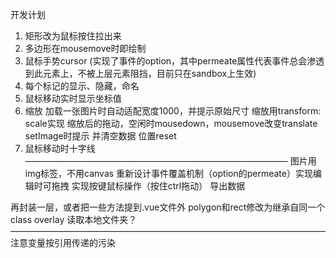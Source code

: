 开发计划

1. 矩形改为鼠标按住拉出来
2. 多边形在mousemove时即绘制
3. 鼠标手势cursor
  (实现了事件的option，其中permeate属性代表事件总会渗透到此元素上，不被上层元素阻挡，目前只在sandbox上生效)
4. 每个标记的显示、隐藏，命名
5. 鼠标移动实时显示坐标值
6. 缩放
  加载一张图片时自动适配宽度1000，并提示原始尺寸
  缩放用transform: scale实现
  缩放后的拖动，空闲时mousedown，mousemove改变translate
  setImage时提示
  并清空数据
  位置reset
7. 鼠标移动时十字线
——————————————————————————————
  图片用img标签，不用canvas
  重新设计事件覆盖机制（option的permeate）实现编辑时可拖拽
  实现按键鼠标操作（按住ctrl拖动）
  导出数据
  
  再封装一层，或者把一些方法提到.vue文件外
  polygon和rect修改为继承自同一个class overlay
  读取本地文件夹？
————————————————————————————————————
注意变量按引用传递的污染

